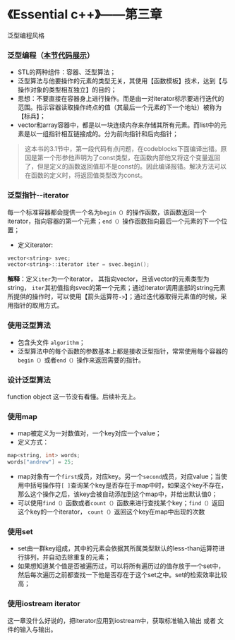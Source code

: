 # 《Essential c++》——第三章

泛型编程风格

### 泛型编程（[本节代码展示](../code/genericVector.cpp)）

- STL的两种组件：容器、泛型算法；
- 泛型算法与他要操作的元素的类型无关，其使用【函数模板】技术，达到【与操作对象的类型相互独立】的目的；
- 思想：不要直接在容器身上进行操作。而是由一对iterator标示要进行迭代的范围。指示容器读取操作终点的值（其最后一个元素的下一个地址）被称为【标兵】；
- vector和array容器中，都是以一块连续内存来存储其所有元素。而list中的元素是以一组指针相互链接成的。分为前向指针和后向指针；

>这本书的3.1节中，第一段代码有点问题，在codeblocks下面编译出错。原因是第一个形参他声明为了const类型，在函数内部他又将这个变量返回了，但是定义的函数返回值却不是const的。因此编译报错。解决方法可以在函数的定义时，将返回值类型改为const。
>

### 泛型指针--iterator
每一个标准容器都会提供一个名为``begin（）``的操作函数，该函数返回一个iterator，指向容器的第一个元素；``end（）``操作函数指向最后一个元素的下一个位置；

- 定义iterator:
```c++
vector<string> svec;
vector<string>::iterator iter = svec.begin();
```

**解释**：定义``iter``为一个iterator， 其指向vector，且该vector的元素类型为string， ``iter``其初值指向svec的第一个元素；通过iterator调用底部的string元素所提供的操作时，可以使用【箭头运算符``->``】；通过迭代器取得元素值的时候，采用指针的取用方式。 


### 使用泛型算法
- 包含头文件 ``algorithm``；
- 泛型算法中的每个函数的参数基本上都是接收泛型指针，常常使用每个容器的``begin（）``或者``end（）``操作来返回需要的指针。

### 设计泛型算法
function object 这一节没有看懂。后续补充上。


### 使用map
- map被定义为一对数值对，一个key对应一个value；
- 定义方式： 
```c++
map<string, int> words;
words["andrew"] = 25;
```
- map对象有一个``first``成员，对应key。另一个``second``成员，对应value；当使用中括号操作符``[ ]``查询某个key是否存在于map中时，如果这个key不存在，那么这个操作之后，该key会被自动添加到这个map中，并给出默认值0；
- 可以使用``find（）``函数或者``count（）``函数来进行查找某个key；``find（）``返回这个key的一个iterator， ``count（）``返回这个key在map中出现的次数

### 使用set
- set由一群key组成，其中的元素会依据其所属类型默认的less-than运算符进行排列，并自动去除重复的元素；
- 如果想知道某个值是否被遍历过，可以将所有遍历过的值存放于一个set中，然后每次遍历之前都查找一下他是否存在于这个set之中。set的检索效率比较高；

### 使用iostream iterator
这一章没什么好说的，把iterator应用到iostream中，获取标准输入输出 或者 文件的输入与输出。
